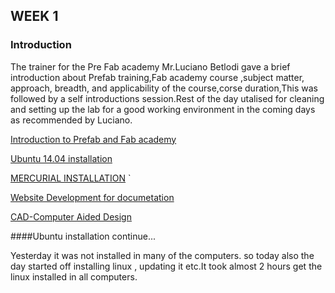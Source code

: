 ## WEEK 1


### Introduction

The trainer for the Pre Fab academy Mr.Luciano Betlodi gave a brief introduction about Prefab training,Fab academy course ,subject matter, approach, breadth, and applicability of the course,corse duration,This was followed by a self introductions session.Rest of the day utalised for cleaning and setting up the lab for a good working environment in the coming days as recommended by Luciano.


[Introduction to Prefab and Fab academy](w11.html)


[Ubuntu 14.04 installation](w12.html)


[MERCURIAL INSTALLATION](w13.html)
`

[Website Development for documetation](w14.html)


[CAD-Computer Aided Design](w15.html)



####Ubuntu installation continue...


Yesterday it was not installed in many of the computers. so today also the day started off installing linux , updating it etc.It took  almost 2 hours get the linux installed in all computers. 








